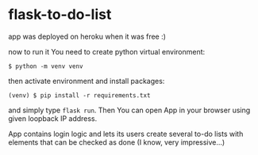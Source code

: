 # flask-to-do-list

app was deployed on heroku when it was free :)

now to run it You need to create python virtual environment:

    $ python -m venv venv
    
then activate environment and install packages:

    (venv) $ pip install -r requirements.txt
    
and simply type `flask run`. Then You can open App in your browser using given loopback IP address.

App contains login logic and lets its users create several to-do lists with elements that can be checked as done (I know, very impressive...)
